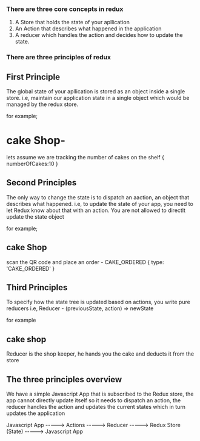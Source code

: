 ### There are three core concepts in redux ###
1. A Store that holds the state of your apllication
2. An Action that describes what happened in the application
3. A reducer which handles the action and decides how to update the state.

### There are three principles of redux ###
## First Principle ## 
The global state of your apllication is stored as an object inside a single store.
i.e, maintain our application state in a single object which would be managed by the redux store.

for example;
# cake Shop- #
lets assume we are tracking the number of cakes on the shelf
{
numberOfCakes:10
}

## Second Principles ##
The only way to change the state is to dispatch an aaction, an object that describes what happened.
i.e, to update the state of your app, you need to let Redux know about that with an action. You are not allowed to directlt update the state object

for example;
## cake Shop ##
scan the QR code and place an order - CAKE_ORDERED
{
type: 'CAKE_ORDERED'
}

## Third Principles ##
To specify how the state tree is updated based on actions, you write pure reducers
i.e, Reducer - (previousState, action) => newState

for example 
## cake shop ##
Reducer is the shop keeper, he hands you the cake and deducts it from the store

## The three principles overview ##
We have a simple Javascript App that is subscribed to the Redux store, the app cannot directly update itself so it needs to dispatch an action, the reducer handles the action and updates the current states which in turn updates the application

Javascript App -----> Actions -----> Reducer -----> Redux Store (State) -----> Javascript App